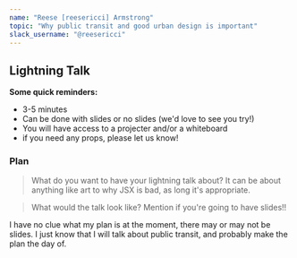```yaml
---
name: "Reese [reesericci] Armstrong"
topic: "Why public transit and good urban design is important"
slack_username: "@reesericci"
---
```


## Lightning Talk

**Some quick reminders:**

* 3-5 minutes
* Can be done with slides or no slides (we'd love to see you try!)
* You will have access to a projecter and/or a whiteboard
* if you need any props, please let us know!

### Plan

> What do you want  to have your lightning talk about? It can be about anything like art to why JSX is bad, as long it's appropriate.

> What would the talk look like? Mention if you're going to have slides!!

I have no clue what my plan is at the moment, there may or may not be slides. I just know that I will talk about public transit, and probably make the plan the day of.
